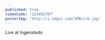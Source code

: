 ```yaml
---
published: true
vimeoCode: "123492787"
posterImg: "http://i.imgur.com/3PBLsrb.jpg"
---
```


Live at Ingensteds